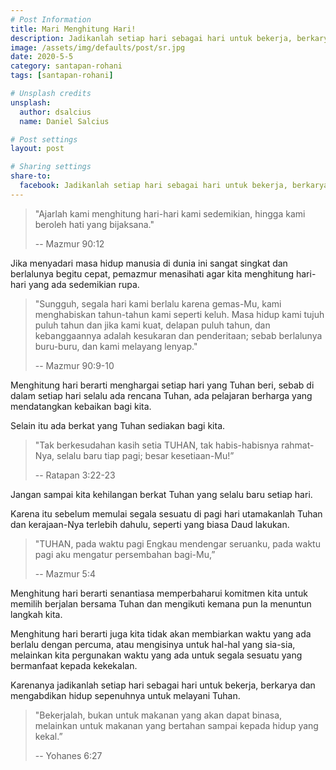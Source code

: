 ```yaml
---
# Post Information
title: Mari Menghitung Hari!
description: Jadikanlah setiap hari sebagai hari untuk bekerja, berkarya dan mengabdikan hidup sepenuhnya untuk melayani Tuhan.
image: /assets/img/defaults/post/sr.jpg
date: 2020-5-5
category: santapan-rohani
tags: [santapan-rohani]

# Unsplash credits
unsplash:
  author: dsalcius
  name: Daniel Salcius

# Post settings
layout: post

# Sharing settings
share-to:
  facebook: Jadikanlah setiap hari sebagai hari untuk bekerja, berkarya dan mengabdikan hidup sepenuhnya untuk melayani Tuhan. | Santapan Rohani GBI Grogol, 5 Mei 2020
---
```


> "Ajarlah kami menghitung hari-hari kami sedemikian, hingga kami beroleh hati yang bijaksana."
>
> -- Mazmur 90:12

Jika menyadari masa hidup manusia di dunia ini sangat singkat dan berlalunya begitu cepat, pemazmur menasihati agar kita menghitung hari-hari yang ada sedemikian rupa.

> "Sungguh, segala hari kami berlalu karena gemas-Mu, kami menghabiskan tahun-tahun kami seperti keluh. Masa hidup kami tujuh puluh tahun dan jika kami kuat, delapan puluh tahun, dan kebanggaannya adalah kesukaran dan penderitaan; sebab berlalunya buru-buru, dan kami melayang lenyap."  
>
> -- Mazmur 90:9-10

Menghitung hari berarti menghargai setiap hari yang Tuhan beri, sebab di dalam setiap hari selalu ada rencana Tuhan, ada pelajaran berharga yang mendatangkan kebaikan bagi kita.

Selain itu ada berkat yang Tuhan sediakan bagi kita.

> "Tak berkesudahan kasih setia TUHAN, tak habis-habisnya rahmat-Nya, selalu baru tiap pagi;  besar kesetiaan-Mu!” 
>
> -- Ratapan 3:22-23

Jangan sampai kita kehilangan berkat Tuhan yang selalu baru setiap hari.

Karena itu sebelum memulai segala sesuatu di pagi hari utamakanlah Tuhan dan kerajaan-Nya terlebih dahulu, seperti yang biasa Daud lakukan.

> "TUHAN, pada waktu pagi Engkau mendengar seruanku, pada waktu pagi aku mengatur persembahan bagi-Mu,” 
>
> -- Mazmur 5:4

Menghitung hari berarti senantiasa memperbaharui komitmen kita untuk memilih berjalan bersama Tuhan dan mengikuti kemana pun Ia menuntun langkah kita.

Menghitung hari berarti juga kita tidak akan membiarkan waktu yang ada berlalu dengan percuma, atau mengisinya untuk hal-hal yang sia-sia, melainkan kita pergunakan waktu yang ada untuk segala sesuatu yang bermanfaat kepada kekekalan.

Karenanya jadikanlah setiap hari sebagai hari untuk bekerja, berkarya dan mengabdikan hidup sepenuhnya untuk melayani Tuhan.

> "Bekerjalah, bukan untuk makanan yang akan dapat binasa, melainkan untuk makanan yang bertahan sampai kepada hidup yang kekal.”
>
> -- Yohanes 6:27

